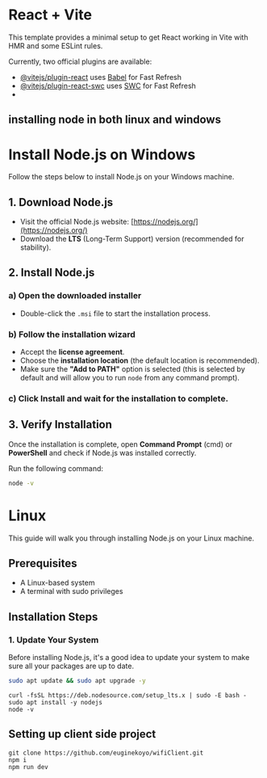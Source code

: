 # React + Vite

This template provides a minimal setup to get React working in Vite with HMR and some ESLint rules.

Currently, two official plugins are available:

- [@vitejs/plugin-react](https://github.com/vitejs/vite-plugin-react/blob/main/packages/plugin-react/README.md) uses [Babel](https://babeljs.io/) for Fast Refresh
- [@vitejs/plugin-react-swc](https://github.com/vitejs/vite-plugin-react-swc) uses [SWC](https://swc.rs/) for Fast Refresh
- 
## installing node in both linux and windows
# Install Node.js on Windows

Follow the steps below to install Node.js on your Windows machine.

## 1. Download Node.js
- Visit the official Node.js website: [https://nodejs.org/](https://nodejs.org/)
- Download the **LTS** (Long-Term Support) version (recommended for stability).

## 2. Install Node.js
### a) Open the downloaded installer
- Double-click the `.msi` file to start the installation process.

### b) Follow the installation wizard
- Accept the **license agreement**.
- Choose the **installation location** (the default location is recommended).
- Make sure the **"Add to PATH"** option is selected (this is selected by default and will allow you to run `node` from any command prompt).

### c) Click **Install** and wait for the installation to complete.

## 3. Verify Installation
Once the installation is complete, open **Command Prompt** (cmd) or **PowerShell** and check if Node.js was installed correctly.

Run the following command:

```bash
node -v
```

#  Linux

This guide will walk you through installing Node.js on your Linux machine.

## Prerequisites
- A Linux-based system
- A terminal with sudo privileges

## Installation Steps

### 1. Update Your System
Before installing Node.js, it's a good idea to update your system to make sure all your packages are up to date.

```bash
sudo apt update && sudo apt upgrade -y
```

```
curl -fsSL https://deb.nodesource.com/setup_lts.x | sudo -E bash -
sudo apt install -y nodejs
node -v

```
## Setting up client side project
 ```
git clone https://github.com/euginekoyo/wifiClient.git
npm i 
npm run dev
```
